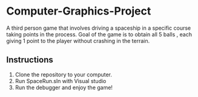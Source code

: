 # Computer-Graphics-Project
A third person game that involves driving a spaceship in a specific course taking points in the process. Goal of the game is to obtain all 5 balls , each giving 1 point to the player without crashing in the terrain.

## Instructions
1. Clone the repository to your computer.
2. Run SpaceRun.sln with Visual studio
3. Run the debugger and enjoy the game!
